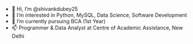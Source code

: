 - 👋 Hi, I’m @shivankdubey25
- 👀 I’m interested in Python, MySQL, Data Science, Software Development
- 🌱 I’m currently pursuing BCA (1st Year)
- 📫 Programmer & Data Analyst at Centre of Academic Assistance, New Delhi

<!---
shivankdubey25/shivankdubey25 is a ✨ special ✨ repository because its `README.md` (this file) appears on your GitHub profile.
You can click the Preview link to take a look at your changes.
--->
